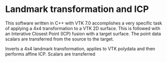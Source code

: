 # Landmark transformation and ICP

This software written in C++ with VTK 7.0 accomplishes a very specific task of applying a 4x4 transformation to a VTK 2D surface. This is followed with an Interative Closest Point (ICP) fusion with a target surface. The point data scalars are transferred from the source to the target. 

Inverts a 4x4 landmark transformation, applies to VTK polydata and then performs affine ICP. Scalars are transferred
